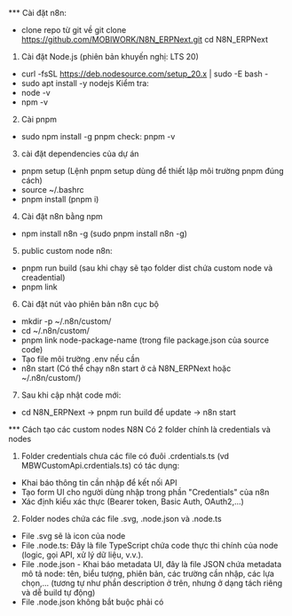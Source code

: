 *** Cài đặt n8n:
- clone repo từ git về
git clone https://github.com/MOBIWORK/N8N_ERPNext.git
cd N8N_ERPNext

1. Cài đặt Node.js (phiên bản khuyến nghị: LTS 20)
- curl -fsSL https://deb.nodesource.com/setup_20.x | sudo -E bash -
- sudo apt install -y nodejs
Kiểm tra:
- node -v
- npm -v

2. Cài pnpm
- sudo npm install -g pnpm
check: pnpm -v

3. cài đặt dependencies của dự án
- pnpm setup (Lệnh pnpm setup dùng để thiết lập môi trường pnpm đúng cách)
- source ~/.bashrc
- pnpm install (pnpm i)

4. Cài đặt n8n bằng npm
- npm install n8n -g (sudo pnpm install n8n -g)

5. public custom node n8n:
- pnpm run build (sau khi chạy sẽ tạo folder dist chứa custom node và creadential)
- pnpm link

6. Cài đặt nút vào phiên bản n8n cục bộ
- mkdir -p ~/.n8n/custom/
- cd ~/.n8n/custom/
- pnpm link node-package-name (trong file package.json của source code)
- Tạo file môi trường .env nếu cần
- n8n start (Có thể chạy n8n start ở cả N8N_ERPNext hoặc ~/.n8n/custom/)

7. Sau khi cập nhật code mới:
- cd N8N_ERPNext -> pnpm run build để update -> n8n start


*** Cách tạo các custom nodes N8N
Có 2 folder chính là credentials và nodes
1. Folder credentials chưa các file có đuôi .crdentials.ts (vd MBWCustomApi.crdentials.ts) có tác dụng:
- Khai báo thông tin cần nhập để kết nối API
- Tạo form UI cho người dùng nhập trong phần "Credentials" của n8n
- Xác định kiểu xác thực (Bearer token, Basic Auth, OAuth2,...)

2. Folder nodes chứa các file .svg, .node.json và .node.ts
- File .svg sẽ là icon của node
- File .node.ts: Đây là file TypeScript chứa code thực thi chính của node (logic, gọi API, xử lý dữ liệu, v.v.).
- File .node.json -  Khai báo metadata UI, đây là file JSON chứa metadata mô tả node: tên, biểu tượng, phiên bản, các trường cần nhập, các lựa chọn,... (tương tự như phần description ở trên, nhưng ở dạng tách riêng và dễ build tự động)
- File .node.json không bắt buộc phải có
